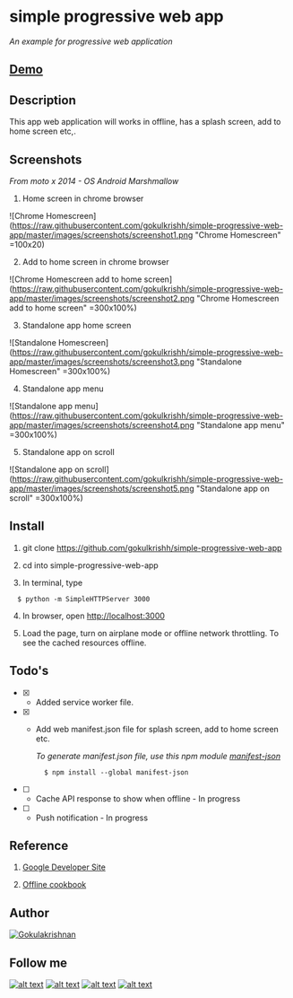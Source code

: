 # simple progressive web app

  *An example for progressive web application*

## [Demo](https://gokulkrishh.github.io/demo/sw/index.html)

## Description

  This app web application will works in offline, has a splash screen, add to home screen etc,.

## Screenshots

  *From moto x 2014 - OS Android Marshmallow*

  1. Home screen in chrome browser

  ![Chrome Homescreen](https://raw.githubusercontent.com/gokulkrishh/simple-progressive-web-app/master/images/screenshots/screenshot1.png "Chrome Homescreen" =100x20)

  2. Add to home screen in chrome browser

  ![Chrome Homescreen add to home screen](https://raw.githubusercontent.com/gokulkrishh/simple-progressive-web-app/master/images/screenshots/screenshot2.png "Chrome Homescreen add to home screen" =300x100%)

  3. Standalone app home screen

  ![Standalone Homescreen](https://raw.githubusercontent.com/gokulkrishh/simple-progressive-web-app/master/images/screenshots/screenshot3.png "Standalone Homescreen" =300x100%)

  4. Standalone app menu

  ![Standalone app menu](https://raw.githubusercontent.com/gokulkrishh/simple-progressive-web-app/master/images/screenshots/screenshot4.png "Standalone app menu" =300x100%)

  5. Standalone app on scroll

  ![Standalone app on scroll](https://raw.githubusercontent.com/gokulkrishh/simple-progressive-web-app/master/images/screenshots/screenshot5.png "Standalone app on scroll" =300x100%)

## Install

  1. git clone https://github.com/gokulkrishh/simple-progressive-web-app

  2. cd into simple-progressive-web-app

  3. In terminal, type

  ```
    $ python -m SimpleHTTPServer 3000
  ```

  4. In browser, open [http://localhost:3000](localhost:3000)

  5. Load the page, turn on airplane mode or offline network throttling. To see the cached resources offline.


## Todo's

  - [x] - Added service worker file.

  - [x] - Add web manifest.json file for splash screen, add to home screen etc.

      *To generate manifest.json file, use this npm module [manifest-json](https://github.com/hemanth/manifest-json)*

      ```
        $ npm install --global manifest-json
      ```

  - [ ] - Cache API response to show when offline - In progress

  - [ ] - Push notification - In progress


## Reference

1. [Google Developer Site](https://developers.google.com/web/progressive-web-apps)

1. [Offline cookbook](https://jakearchibald.com/2014/offline-cookbook/)


## Author

[![Gokulakrishnan](https://avatars0.githubusercontent.com/u/2944237?v=3&s=72)](https://github.com/gokulkrishh)


## Follow me

[1.1]: http://i.imgur.com/tXSoThF.png (twitter icon with padding)
[2.1]: http://i.imgur.com/P3YfQoD.png (facebook icon with padding)
[3.1]: http://i.imgur.com/yCsTjba.png (google plus icon with padding)
[4.1]: http://i.imgur.com/0o48UoR.png (github icon with padding)

[1]: http://www.twitter.com/gokul_i
[2]: http://www.facebook.com/gokulkrishh
[3]: https://plus.google.com/+GokulKalaikoven
[4]: http://www.github.com/gokulkrishh

[![alt text][1.1]][1] [![alt text][2.1]][2] [![alt text][3.1]][3] [![alt text][4.1]][4]
